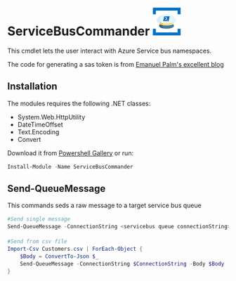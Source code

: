 # ServiceBusCommander ![](logo.png)
This cmdlet lets the user interact with Azure Service bus namespaces.

The code for generating a sas token is from [Emanuel Palm's excellent blog](https://pipe.how/send-servicebusmessage/)

## Installation

The modules requires the following .NET classes:
- System.Web.HttpUtility
- DateTimeOffset
- Text.Encoding
- Convert

Download it from [Powershell Gallery](https://www.powershellgallery.com/packages/ServiceBusCommander/)
or  run:
```ps1
Install-Module -Name ServiceBusCommander
```

## Send-QueueMessage

This commands seds a raw message to a target service bus queue

```ps1
#Send single message
Send-QueueMessage -ConnectionString <servicebus queue connectionString> -ContentType json -Body "{'MessageId':111,'Message':'bar'}"

#Send from csv file
Import-Csv Customers.csv | ForEach-Object { 
    $Body = ConvertTo-Json $_
    Send-QueueMessage -ConnectionString $ConnectionString -Body $Body
}

```
